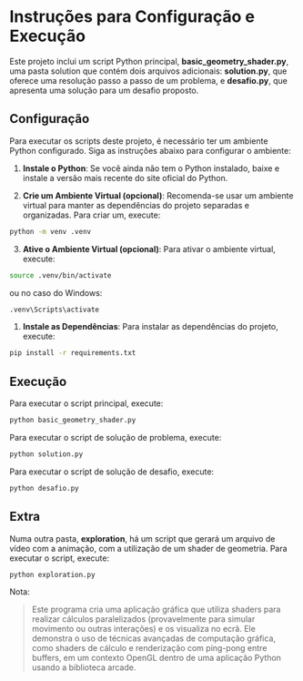 # Instruções para Configuração e Execução
Este projeto inclui um script Python principal, **basic_geometry_shader.py**, uma pasta solution que contém dois arquivos adicionais: **solution.py**, que oferece uma resolução passo a passo de um problema, e **desafio.py**, que apresenta uma solução para um desafio proposto.

## Configuração

Para executar os scripts deste projeto, é necessário ter um ambiente Python configurado. Siga as instruções abaixo para configurar o ambiente:

1. **Instale o Python**: Se você ainda não tem o Python instalado, baixe e instale a versão mais recente do site oficial do Python.

2. **Crie um Ambiente Virtual (opcional)**: Recomenda-se usar um ambiente virtual para manter as dependências do projeto separadas e organizadas. Para criar um, execute:
    
```bash
python -m venv .venv
```

3. **Ative o Ambiente Virtual (opcional)**: Para ativar o ambiente virtual, execute:

```bash
source .venv/bin/activate 
```
ou no caso do Windows:

```bash
.venv\Scripts\activate 
```

1. **Instale as Dependências**: Para instalar as dependências do projeto, execute:

```bash
pip install -r requirements.txt
```


## Execução

Para executar o script principal, execute:

```bash
python basic_geometry_shader.py
```

Para executar o script de solução de problema, execute:

```bash
python solution.py
```

Para executar o script de solução de desafio, execute:

```bash
python desafio.py
```

## Extra

Numa outra pasta, **exploration**, há um script que gerará um arquivo de vídeo com a animação, com a utilização de um shader de geometria. Para executar o script, execute:

```bash
python exploration.py
```



Nota:
> Este programa cria uma aplicação gráfica que utiliza shaders para realizar cálculos paralelizados (provavelmente para simular movimento ou outras interações) e os visualiza no  ecrã. Ele demonstra o uso de técnicas avançadas de computação gráfica, como shaders de cálculo e renderização com ping-pong entre buffers, em um contexto OpenGL dentro de uma aplicação Python usando a biblioteca arcade.
